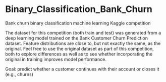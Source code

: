 # Binary_Classification_Bank_Churn
Bank churn binary classification machine learning Kaggle competition

The dataset for this competition (both train and test) was generated from a deep learning model trained on the Bank Customer Churn Prediction dataset. Feature distributions are close to, but not exactly the same, as the original. Feel free to use the original dataset as part of this competition, both to explore differences as well as to see whether incorporating the original in training improves model performance.

Goal: predict whether a customer continues with their account or closes it (e.g., churns)
